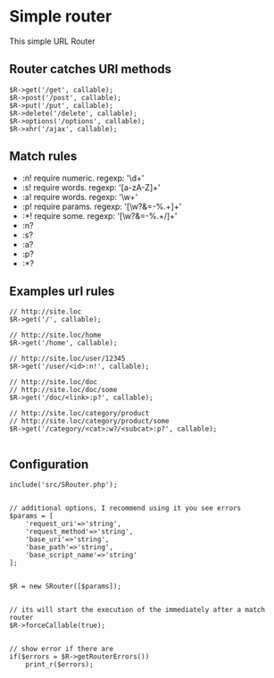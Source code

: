 # Simple router


This simple URL Router


## Router catches URI methods
```
$R->get('/get', callable);
$R->post('/post', callable);
$R->put('/put', callable);
$R->delete('/delete', callable);
$R->options('/options', callable);
$R->xhr('/ajax', callable);
```


## Match rules
- :n! require numeric. regexp: '\d+'
- :s! require words. regexp: '[a-zA-Z]+'
- :a! require words. regexp: '\w+'
- :p! require params. regexp: '[\w\?\&\=\-\%\.\+]+'
- :*! require some. regexp: '[\w\?\&\=\-\%\.\+\/]+'
- :n?
- :s?
- :a?
- :p?
- :*?


## Examples url rules
```
// http://site.loc
$R->get('/', callable);

// http://site.loc/home
$R->get('/home', callable);

// http://site.loc/user/12345
$R->get('/user/<id>:n!', callable);

// http://site.loc/doc
// http://site.loc/doc/some
$R->get('/doc/<link>:p?', callable);

// http://site.loc/category/product
// http://site.loc/category/product/some
$R->get('/category/<cat>:w?/<subcat>:p?', callable);


```


## Configuration
```
include('src/SRouter.php');


// additional options, I recommend using it you see errors
$params = [
    'request_uri'=>'string',
    'request_method'=>'string',
    'base_uri'=>'string',
    'base_path'=>'string',
    'base_script_name'=>'string'
];


$R = new SRouter([$params]);


// its will start the execution of the immediately after a match router
$R->forceCallable(true);


// show error if there are
if($errors = $R->getRouterErrors())
    print_r($errors);


```